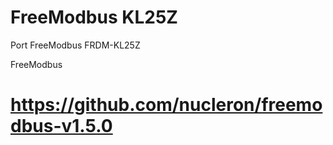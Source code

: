 # FreeModbus KL25Z
Port FreeModbus FRDM-KL25Z

FreeModbus
# https://github.com/nucleron/freemodbus-v1.5.0

